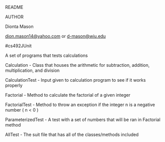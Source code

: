 README

AUTHOR

Dionta Mason

dion.mason14@yahoo.com or d-mason@wiu.edu

#cs492JUnit

A set of programs that tests calculations

Calculation - Class that houses the arithmetic for subtraction, addition, multiplication, and division

CalculationTest - Input given to calculation program to see if it works properly

Factorial - Method to calculate the factorial of a given integer

FactorialTest - Method to throw an exception if the integer n is a negative number ( n < 0 )

ParameterizedTest - A test with a set of numbers that will be ran in Factorial method

AllTest - The suit file that has all of the classes/methods included
